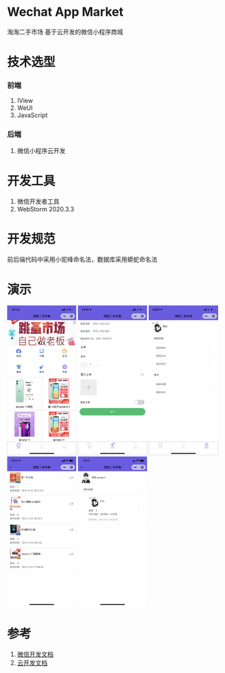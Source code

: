 # Wechat App Market

淘淘二手市场 基于云开发的微信小程序商城

# 技术选型

### 前端

1. IView
2. WeUI
3. JavaScript

### 后端

1. 微信小程序云开发

# 开发工具

1. 微信开发者工具
2. WebStorm 2020.3.3

# 开发规范

前后端代码中采用小驼峰命名法，数据库采用蟒蛇命名法

# 演示

<p float="left">
  <img src="./images/demo_1.png" width="32%" />
  <img src="./images/demo_2.png" width="32%" /> 
  <img src="./images/demo_3.png" width="32%" />
  <img src="./images/demo_4.png" width="32%" />
  <img src="./images/demo_5.png" width="32%" />
</p>

# 参考

1. [微信开发文档](https://developers.weixin.qq.com/miniprogram/dev/wxcloud/basis/getting-started.html)
2. [云开发文档](https://developers.weixin.qq.com/miniprogram/dev/framework/)
